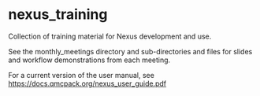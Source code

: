 # nexus_training
Collection of training material for Nexus development and use.

See the monthly_meetings directory and sub-directories and files for slides and workflow demonstrations from each meeting.

For a current version of the user manual, see https://docs.qmcpack.org/nexus_user_guide.pdf
